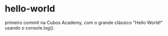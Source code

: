 # hello-world
primeiro commit na Cubos Academy, com o grande clássico "Hello World!" usando o console.log().

